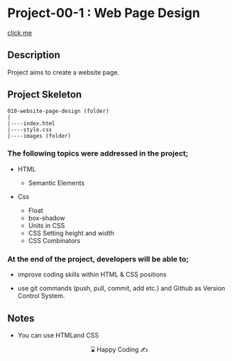 # Project-00-1 : Web Page Design

[click me](https://kaplanh.github.io/webPage/)


## Description

Project aims to create a website page.


## Project Skeleton 

```
010-website-page-design (folder)
|
|----index.html  
|----style.css   		
|----images (folder)
```


### The following topics were addressed in the project;

-   HTML
    - Semantic Elements
  
-   Css
    -   Float
    -   box-shadow
    -   Units in CSS
    -   CSS Setting height and width
    -   CSS Combinators



### At the end of the project, developers will be able to;

-   improve coding skills within HTML & CSS positions

-   use git commands (push, pull, commit, add etc.) and Github as Version Control System.

## Notes

-   You can use HTMLand CSS

<center> ⌛ Happy Coding  ✍ </center>



